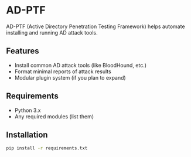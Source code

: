 # AD-PTF

AD-PTF (Active Directory Penetration Testing Framework) helps automate installing and running AD attack tools.

## Features
- Install common AD attack tools (like BloodHound, etc.)
- Format minimal reports of attack results
- Modular plugin system (if you plan to expand)

## Requirements
- Python 3.x
- Any required modules (list them)

## Installation
```bash
pip install -r requirements.txt
